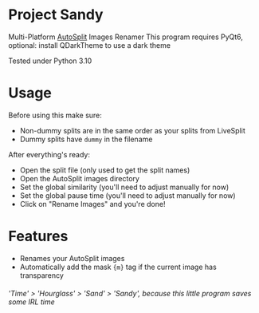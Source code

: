 # Project Sandy
Multi-Platform [AutoSplit](https://github.com/Toufool/Auto-Split) Images Renamer
This program requires PyQt6, optional: install QDarkTheme to use a dark theme

Tested under Python 3.10

# Usage
Before using this make sure:
- Non-dummy splits are in the same order as your splits from LiveSplit
- Dummy splits have ``dummy`` in the filename

After everything's ready:
- Open the split file (only used to get the split names)
- Open the AutoSplit images directory
- Set the global similarity (you'll need to adjust manually for now)
- Set the global pause time (you'll need to adjust manually for now)
- Click on "Rename Images" and you're done!

# Features
- Renames your AutoSplit images
- Automatically add the mask ``{m}`` tag if the current image has transparency

###### 'Time' > 'Hourglass' > 'Sand' > 'Sandy', because this little program saves some IRL time
